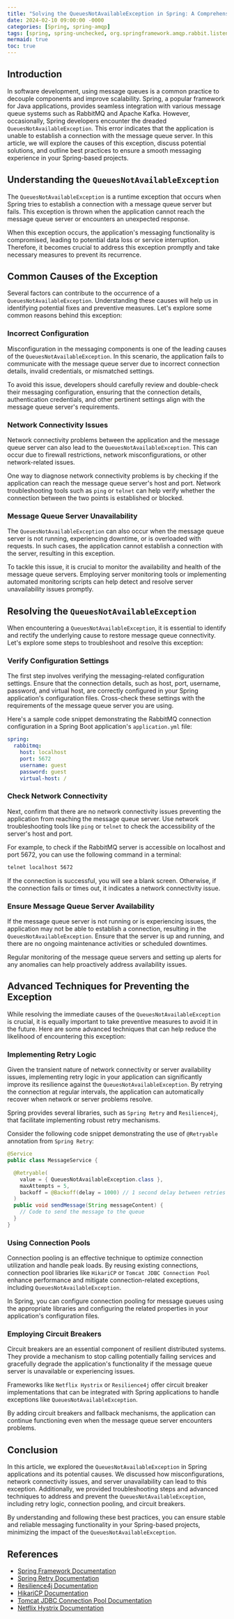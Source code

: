 ```yaml
---
title: "Solving the QueuesNotAvailableException in Spring: A Comprehensive Guide"
date: 2024-02-10 09:00:00 -0000
categories: [Spring, spring-amqp]
tags: [spring, spring-unchecked, org.springframework.amqp.rabbit.listener]
mermaid: true
toc: true
---
```



## Introduction

In software development, using message queues is a common practice to decouple components and improve scalability. Spring, a popular framework for Java applications, provides seamless integration with various message queue systems such as RabbitMQ and Apache Kafka. However, occasionally, Spring developers encounter the dreaded `QueuesNotAvailableException`. This error indicates that the application is unable to establish a connection with the message queue server. In this article, we will explore the causes of this exception, discuss potential solutions, and outline best practices to ensure a smooth messaging experience in your Spring-based projects.

## Understanding the `QueuesNotAvailableException`

The `QueuesNotAvailableException` is a runtime exception that occurs when Spring tries to establish a connection with a message queue server but fails. This exception is thrown when the application cannot reach the message queue server or encounters an unexpected response.

When this exception occurs, the application's messaging functionality is compromised, leading to potential data loss or service interruption. Therefore, it becomes crucial to address this exception promptly and take necessary measures to prevent its recurrence.

## Common Causes of the Exception

Several factors can contribute to the occurrence of a `QueuesNotAvailableException`. Understanding these causes will help us in identifying potential fixes and preventive measures. Let's explore some common reasons behind this exception:

### Incorrect Configuration

Misconfiguration in the messaging components is one of the leading causes of the `QueuesNotAvailableException`. In this scenario, the application fails to communicate with the message queue server due to incorrect connection details, invalid credentials, or mismatched settings.

To avoid this issue, developers should carefully review and double-check their messaging configuration, ensuring that the connection details, authentication credentials, and other pertinent settings align with the message queue server's requirements.

### Network Connectivity Issues

Network connectivity problems between the application and the message queue server can also lead to the `QueuesNotAvailableException`. This can occur due to firewall restrictions, network misconfigurations, or other network-related issues.

One way to diagnose network connectivity problems is by checking if the application can reach the message queue server's host and port. Network troubleshooting tools such as `ping` or `telnet` can help verify whether the connection between the two points is established or blocked.

### Message Queue Server Unavailability

The `QueuesNotAvailableException` can also occur when the message queue server is not running, experiencing downtime, or is overloaded with requests. In such cases, the application cannot establish a connection with the server, resulting in this exception.

To tackle this issue, it is crucial to monitor the availability and health of the message queue servers. Employing server monitoring tools or implementing automated monitoring scripts can help detect and resolve server unavailability issues promptly.

## Resolving the `QueuesNotAvailableException`

When encountering a `QueuesNotAvailableException`, it is essential to identify and rectify the underlying cause to restore message queue connectivity. Let's explore some steps to troubleshoot and resolve this exception:

### Verify Configuration Settings

The first step involves verifying the messaging-related configuration settings. Ensure that the connection details, such as host, port, username, password, and virtual host, are correctly configured in your Spring application's configuration files. Cross-check these settings with the requirements of the message queue server you are using.

Here's a sample code snippet demonstrating the RabbitMQ connection configuration in a Spring Boot application's `application.yml` file:

```yml
spring:
  rabbitmq:
    host: localhost
    port: 5672
    username: guest
    password: guest
    virtual-host: /
```

### Check Network Connectivity

Next, confirm that there are no network connectivity issues preventing the application from reaching the message queue server. Use network troubleshooting tools like `ping` or `telnet` to check the accessibility of the server's host and port.

For example, to check if the RabbitMQ server is accessible on localhost and port 5672, you can use the following command in a terminal:

```bash
telnet localhost 5672
```

If the connection is successful, you will see a blank screen. Otherwise, if the connection fails or times out, it indicates a network connectivity issue.

### Ensure Message Queue Server Availability

If the message queue server is not running or is experiencing issues, the application may not be able to establish a connection, resulting in the `QueuesNotAvailableException`. Ensure that the server is up and running, and there are no ongoing maintenance activities or scheduled downtimes.

Regular monitoring of the message queue servers and setting up alerts for any anomalies can help proactively address availability issues.

## Advanced Techniques for Preventing the Exception

While resolving the immediate causes of the `QueuesNotAvailableException` is crucial, it is equally important to take preventive measures to avoid it in the future. Here are some advanced techniques that can help reduce the likelihood of encountering this exception:

### Implementing Retry Logic

Given the transient nature of network connectivity or server availability issues, implementing retry logic in your application can significantly improve its resilience against the `QueuesNotAvailableException`. By retrying the connection at regular intervals, the application can automatically recover when network or server problems resolve.

Spring provides several libraries, such as `Spring Retry` and `Resilience4j`, that facilitate implementing robust retry mechanisms.

Consider the following code snippet demonstrating the use of `@Retryable` annotation from `Spring Retry`:

```java
@Service
public class MessageService {

  @Retryable(
    value = { QueuesNotAvailableException.class },
    maxAttempts = 5,
    backoff = @Backoff(delay = 1000) // 1 second delay between retries
  )
  public void sendMessage(String messageContent) {
    // Code to send the message to the queue
  }
}
```

### Using Connection Pools

Connection pooling is an effective technique to optimize connection utilization and handle peak loads. By reusing existing connections, connection pool libraries like `HikariCP` or `Tomcat JDBC Connection Pool` enhance performance and mitigate connection-related exceptions, including `QueuesNotAvailableException`.

In Spring, you can configure connection pooling for message queues using the appropriate libraries and configuring the related properties in your application's configuration files.

### Employing Circuit Breakers

Circuit breakers are an essential component of resilient distributed systems. They provide a mechanism to stop calling potentially failing services and gracefully degrade the application's functionality if the message queue server is unavailable or experiencing issues.

Frameworks like `Netflix Hystrix` or `Resilience4j` offer circuit breaker implementations that can be integrated with Spring applications to handle exceptions like `QueuesNotAvailableException`.

By adding circuit breakers and fallback mechanisms, the application can continue functioning even when the message queue server encounters problems.

## Conclusion

In this article, we explored the `QueuesNotAvailableException` in Spring applications and its potential causes. We discussed how misconfigurations, network connectivity issues, and server unavailability can lead to this exception. Additionally, we provided troubleshooting steps and advanced techniques to address and prevent the `QueuesNotAvailableException`, including retry logic, connection pooling, and circuit breakers.

By understanding and following these best practices, you can ensure stable and reliable messaging functionality in your Spring-based projects, minimizing the impact of the `QueuesNotAvailableException`.

## References

- [Spring Framework Documentation](https://docs.spring.io/spring-framework/docs/current/reference/html/)
- [Spring Retry Documentation](https://github.com/spring-projects/spring-retry)
- [Resilience4j Documentation](https://resilience4j.readme.io/docs)
- [HikariCP Documentation](https://github.com/brettwooldridge/HikariCP)
- [Tomcat JDBC Connection Pool Documentation](https://tomcat.apache.org/tomcat-9.0-doc/jdbc-pool.html)
- [Netflix Hystrix Documentation](https://github.com/Netflix/Hystrix)
